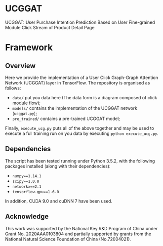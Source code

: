 # UCGGAT
UCGGAT: User Purchase Intention Prediction Based on User Fine-grained Module Click Stream of Product Detail Page

# Framework


## Overview
Here we provide the implementation of a User Click Graph-Graph Attention Network (UCGGAT) layer in TensorFlow. The repository is organised as follows:
- `data/` put you data here (The data form is a diagram composed of click module flow);
- `models/` contains the implementation of the UCGGAT network (`ucggat.py`);
- `pre_trained/` contains a pre-trained UCGGAT model;


Finally, `execute_ucg.py` puts all of the above together and may be used to execute a full training run on you data by executing `python execute_ucg.py`.


## Dependencies

The script has been tested running under Python 3.5.2, with the following packages installed (along with their dependencies):

- `numpy==1.14.1`
- `scipy==1.0.0`
- `networkx==2.1`
- `tensorflow-gpu==1.6.0`

In addition, CUDA 9.0 and cuDNN 7 have been used.

## Acknowledge
This work was supported by the National Key R&D Program of China under Grant No. 2020AAA0103804 and partially supported by grants from the National Natural Science Foundation of China (No.72004021).

